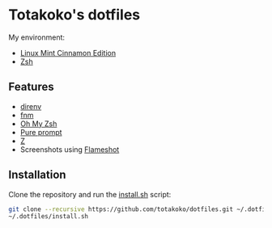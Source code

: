 # Totakoko's dotfiles

My environment:
- [Linux Mint Cinnamon Edition](https://linuxmint.com)
- [Zsh](https://en.wikipedia.org/wiki/Z_shell)


## Features

- [direnv](https://github.com/direnv/direnv)
- [fnm](https://github.com/Schniz/fnm)
- [Oh My Zsh](https://ohmyz.sh)
- [Pure prompt](https://github.com/sindresorhus/pure)
- [Z](https://github.com/rupa/z/)
- Screenshots using [Flameshot](https://github.com/lupoDharkael/flameshot)


## Installation

Clone the repository and run the [install.sh](./install.sh) script:

```sh
git clone --recursive https://github.com/totakoko/dotfiles.git ~/.dotfiles
~/.dotfiles/install.sh
```

